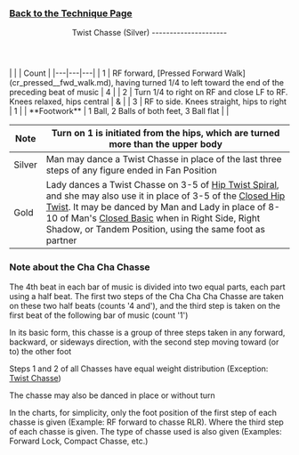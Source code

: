 ### [ Back to the Technique Page](../technique.md)

 <header>Twist Chasse (Silver)
---------------------

 </header> |  |  | Count |
|---|---|---|
| 1 | RF forward, [Pressed Forward Walk](cr_pressed__fwd_walk.md), having turned 1/4 to left toward the end of the preceding beat of music | 4 |
| 2 | Turn 1/4 to right on RF and close LF to RF. Knees relaxed, hips central | &amp; |
| 3 | RF to side. Knees straight, hips to right | 1 |
| **Footwork** | 1 Ball, 2 Balls of both feet, 3 Ball flat |  |

 | Note | Turn on 1 is initiated from the hips, which are turned more than the upper body |
|---|---|
| Silver | Man may dance a Twist Chasse in place of the last three steps of any figure ended in Fan Position |
| Gold | Lady dances a Twist Chasse on 3-5 of [Hip Twist Spiral](../cha_cha/hip_spiral.md), and she may also use it in place of 3-5 of the [Closed Hip Twist](../cha_cha/closed_hip.md). It may be danced by Man and Lady in place of 8-10 of Man's [Closed Basic](../cha_cha/closed_basic.md) when in Right Side, Right Shadow, or Tandem Position, using the same foot as partner |

### Note about the Cha Cha Chasse

The 4th beat in each bar of music is divided into two equal parts, each part using a half beat. The first two steps of the Cha Cha Cha Chasse are taken on these two half beats (counts '4 and'), and the third step is taken on the first beat of the following bar of music (count '1')  
   
 In its basic form, this chasse is a group of three steps taken in any forward, backward, or sideways direction, with the second step moving toward (or to) the other foot  
   
 Steps 1 and 2 of all Chasses have equal weight distribution (Exception: [Twist Chasse](c_twist_chasse.md))  
   
 The chasse may also be danced in place or without turn  
   
 In the charts, for simplicity, only the foot position of the first step of each chasse is given (Example: RF forward to chasse RLR). Where the third step of each chasse is given. The type of chasse used is also given (Examples: Forward Lock, Compact Chasse, etc.)